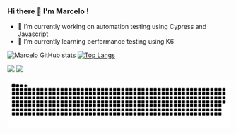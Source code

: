 ### Hi there 👋 I'm Marcelo !

- 🔭 I’m currently working on automation testing using Cypress and Javascript 
- 🌱 I’m currently learning performance testing using K6

![Marcelo GitHub stats](https://github-readme-stats.vercel.app/api?username=marcelopvasc&show_icons=true&theme=vue-dark)
[![Top Langs](https://github-readme-stats.vercel.app/api/top-langs/?username=marcelopvasc&theme=vue-dark&layout=compact)](https://github.com/anuraghazra/github-readme-stats)

<a href = "mailto:marcelopvam@gmail.com"><img src="https://img.shields.io/badge/-Gmail-%23333?style=for-the-badge&logo=gmail&logoColor=white" target="_blank"></a>
<a href="https://www.linkedin.com/in/marcelo-vasconcelos-a1724383/" target="_blank"><img src="https://img.shields.io/badge/-LinkedIn-%230077B5?style=for-the-badge&logo=linkedin&logoColor=white" target="_blank"></a> 

![](https://github.com/marcelopvasc/marcelopvasc/raw/output/github-contribution-grid-snake.svg)
  


